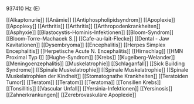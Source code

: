 937410 Hz (E)

[[Alkaptonurie]]
[[Anämie]]
[[Antiphospholipidsyndrom]]
[[Apoplexie]]
[[Apoplexy]]
[[Arthritis]]
[[Arthritis]]
[[Arthropodenkrankheiten]]
[[Asphyxie]]
[[Blastocystis-Hominis-Infektionen]]
[[Bloom-Syndrom]]
[[Bloom-Torre-Machacek S.]]
[[Cafe-au-lait-Flecke]]
[[Dental - Jaw Kavitationen]]
[[Dysembryoma]]
[[Encephalitis]]
[[Herpes Simplex Encephalitis]]
[[Herpetische Acute N. Encephalitis]]
[[Hirnschlag]]
[[HMN Proximal Typ I]]
[[Hughe-Syndrom]]
[[Krebs]]
[[Kugelberg-Welander]]
[[Meningoenzephalitis]]
[[Muskelatrophie]]
[[Schlaganfall]]
[[Sick Building Syndrome]]
[[Spinale Muskelatrophie]]
[[Spinale Muskelatrophie]]
[[Spinale Muskelatrophien der Kindheit]]
[[Stomatognathe Krankheiten]]
[[Teratoiden Tumor]]
[[Teratom]]
[[Teratom]]
[[Teratoma]]
[[Tonsillen Krebs]]
[[Tonsillitis]]
[[Vascular Unfall]]
[[Yersinia-Infektionen]]
[[Yersinosis]]
[[Zahnerkrankungen]]
[[Zerebrovaskuläre Apoplexie]]